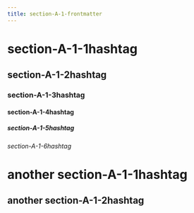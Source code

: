 ```yaml
---
title: section-A-1-frontmatter
---
```


# section-A-1-1hashtag

## section-A-1-2hashtag

### section-A-1-3hashtag

#### section-A-1-4hashtag

##### section-A-1-5hashtag

###### section-A-1-6hashtag

# another section-A-1-1hashtag

## another section-A-1-2hashtag